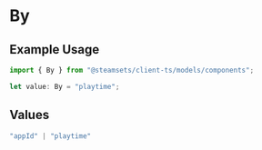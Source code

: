 # By

## Example Usage

```typescript
import { By } from "@steamsets/client-ts/models/components";

let value: By = "playtime";
```

## Values

```typescript
"appId" | "playtime"
```